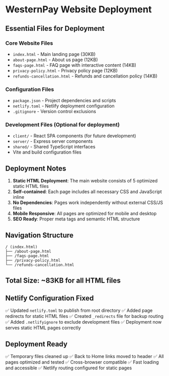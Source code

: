 # WesternPay Website Deployment

## Essential Files for Deployment

### Core Website Files

- `index.html` - Main landing page (30KB)
- `about-page.html` - About us page (12KB)
- `faqs-page.html` - FAQ page with interactive content (14KB)
- `privacy-policy.html` - Privacy policy page (12KB)
- `refunds-cancellation.html` - Refunds and cancellation policy (14KB)

### Configuration Files

- `package.json` - Project dependencies and scripts
- `netlify.toml` - Netlify deployment configuration
- `.gitignore` - Version control exclusions

### Development Files (Optional for deployment)

- `client/` - React SPA components (for future development)
- `server/` - Express server components
- `shared/` - Shared TypeScript interfaces
- Vite and build configuration files

## Deployment Notes

1. **Static HTML Deployment**: The main website consists of 5 optimized static HTML files
2. **Self-contained**: Each page includes all necessary CSS and JavaScript inline
3. **No Dependencies**: Pages work independently without external CSS/JS files
4. **Mobile Responsive**: All pages are optimized for mobile and desktop
5. **SEO Ready**: Proper meta tags and semantic HTML structure

## Navigation Structure

```
/ (index.html)
├── /about-page.html
├── /faqs-page.html
├── /privacy-policy.html
└── /refunds-cancellation.html
```

## Total Size: ~83KB for all HTML files

## Netlify Configuration Fixed
✅ Updated `netlify.toml` to publish from root directory
✅ Added page redirects for static HTML files
✅ Created `_redirects` file for backup routing
✅ Added `.netlifyignore` to exclude development files
✅ Deployment now serves static HTML pages correctly

## Deployment Ready
✅ Temporary files cleaned up
✅ Back to Home links moved to header
✅ All pages optimized and tested
✅ Cross-browser compatible
✅ Fast loading and accessible
✅ Netlify routing configured for static pages
